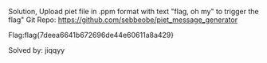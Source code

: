 Solution,
Upload piet file in .ppm format with text "flag, oh my" to trigger the flag"
Git Repo: https://github.com/sebbeobe/piet_message_generator

Flag:flag{7deea6641b672696de44e60611a8a429}

Solved by: jiqqyy